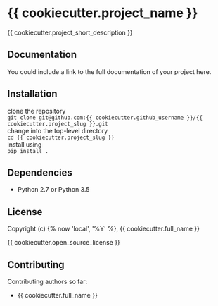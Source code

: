 {{ cookiecutter.project_name }}
===============================
{{ cookiecutter.project_short_description }}

Documentation
-------------
You could include a link to the full documentation of your project here.

Installation
------------
clone the repository  
    `git clone git@github.com:{{ cookiecutter.github_username }}/{{ cookiecutter.project_slug }}.git`  
change into the top-level directory  
    `cd {{ cookiecutter.project_slug }}`  
install using  
    `pip install .`

Dependencies
------------
 * Python 2.7 or Python 3.5

License
-------
Copyright (c) {% now 'local', '%Y' %}, {{ cookiecutter.full_name }}

{{ cookiecutter.open_source_license }}

Contributing
------------
Contributing authors so far:
* {{ cookiecutter.full_name }}


